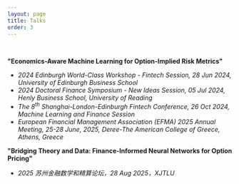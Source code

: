 ```yaml
---
layout: page
title: Talks
order: 3
---
```


<!--<p class="message">
  Hey there! This page is included as an example. Feel free to customize it for your own use upon downloading. Carry on!
</p>-->
<br>

**"Economics-Aware Machine Learning for Option-Implied Risk Metrics"**
- *2024 Edinburgh World-Class Workshop - Fintech Session, 28 Jun 2024, University of Edinburgh Business School*
- *2024 Doctoral Finance Symposium - New Ideas Session, 05 Jul 2024, Henly Business School, University of Reading*
- *The 8<sup>th</sup> Shanghai-London-Edinburgh Fintech Conference, 26 Oct 2024, Machine Learning and Finance Session*
- *European Financial Management Association (EFMA) 2025 Annual Meeting, 25-28 June, 2025, Deree-The American College of Greece, Athens, Greece*

**"Bridging Theory and Data: Finance-Informed Neural Networks for Option Pricing"**
- *2025 苏州金融数学和精算论坛，28 Aug 2025，XJTLU*